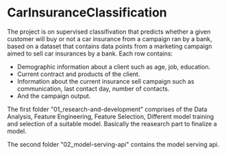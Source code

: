 # CarInsuranceClassification
The project is on supervised classifivation that predicts whether a given customer will buy or not a car insurance from a campaign ran by a bank, based on a dataset that contains data points from a marketing campaign aimed to sell car insurances by a bank. Each row contains:
- Demographic information about a client such as age, job, education.
- Current contract and products of the client.
- Information about the current insurance sell campaign such as communication, last contact day, number of contacts.
- And the campaign output.

The first folder "01_research-and-development" comprises of the Data Analysis, Feature Engineering, Feature Selection, Different model training and selection of a suitable model. Basically the reasearch part to finalize a model.

The second folder "02_model-serving-api" contains the model serving api.
